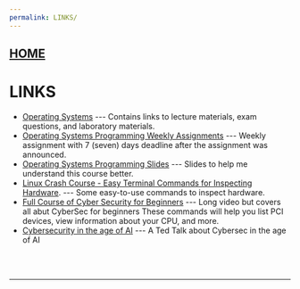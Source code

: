 ```yaml
---
permalink: LINKS/
---
```


## [HOME](../)

# LINKS

* [Operating Systems](https://os.vlsm.org/) ---
  Contains links to lecture materials, exam questions, and laboratory materials.
* [Operating Systems Programming Weekly Assignments](https://demos.vlsm.org/) ---
  Weekly assignment with 7 (seven) days deadline after the assignment was announced.
* [Operating Systems Programming Slides](https://docos.vlsm.org/) ---
  Slides to help me understand this course better.
* [Linux Crash Course - Easy Terminal Commands for Inspecting Hardware](https://youtu.be/oGyJr-iUwt8?si=59V2boc0XfmlFekg). ---
Some easy-to-use commands to inspect hardware. 
* [Full Course of Cyber Security for Beginners](https://www.youtube.com/watch?v=U_P23SqJaDc) --- 
Long video but covers all abut CyberSec for beginners
These commands will help you list PCI devices, view information about your CPU, and more.
* [Cybersecurity in the age of AI](https://youtu.be/qVET1vD3NtQ?si=bY2KSkQ7V7DoN3rG) ---
A Ted Talk about Cybersec in the age of AI
<br>
<br>
<hr>
